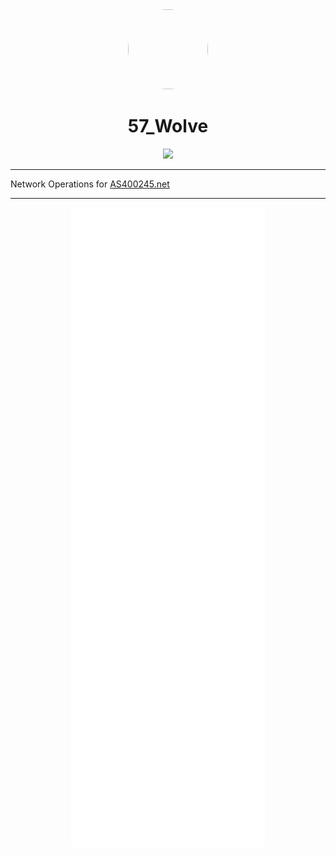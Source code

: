 <div align='center'>
  <div align='center'>
    <img
      src='https://proxy.hypersta.sh/yCPOK6-U42bMseQFSy3vqXfxDzQa5qx7On-0gBHCUEc/rs:fit:164:0:0/czM6Ly93ZXJld29sZi9hdmF0YXJzLzEwMDBweC5wbmc.webp'
      style='border-radius: 50%;'
      width='128'
      height='128'
    />
  </div>

  <h1>57_Wolve</h1>
  
  <p align="center">
    <a href="https://skillicons.dev">
      <img src='https://skillicons.dev/icons?i=arduino,bash,linux,raspberrypi,openstack,c,cpp,go,php,js,nodejs,html,vue,cloudflare,discord,bots,docker,git,gitlab,mysql,vscode' />
    </a>
  </p>
</div>

<hr />

Network Operations for <a href="https://AS400245.net/">AS400245.net</a>

<hr />

<div align='center'>
  <img src='https://raw.githubusercontent.com/57-Wolve/57-Wolve/main/github-metrics.svg' />
</div>
